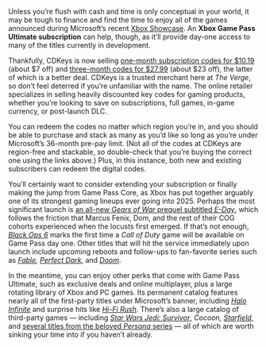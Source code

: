 Unless you’re flush with cash and time is only conceptual in your world, it may be tough to finance and find the time to enjoy all of the games announced during Microsoft’s recent [Xbox Showcase](/24173601/xbox-games-showcase-june-2024-microsoft). An **Xbox Game Pass Ultimate subscription** can help, though, as it’ll provide day-one access to many of the titles currently in development.

Thankfully, CDKeys is now selling [one-month subscription codes for $10.19](https://go.skimresources.com/?id=1025X1701640&xs=1&url=https%3A%2F%2Fwww.cdkeys.com%2Fxbox-live%2F1-month-xbox-game-pass-ultimate-xbox-one-pc) (about $7 off) and [three-month codes for $27.99](https://go.skimresources.com/?id=1025X1701640&xs=1&url=https%3A%2F%2Fwww.cdkeys.com%2Fxbox-live%2F3-month-xbox-game-pass-ultimate-xbox-one-pc) (about $23 off), the latter of which is a better deal. CDKeys is a trusted merchant here at *The Verge*, so don’t feel deterred if you’re unfamiliar with the name. The online retailer specializes in selling heavily discounted key codes for gaming products, whether you’re looking to save on subscriptions, full games, in-game currency, or post-launch DLC.

You can redeem the codes no matter which region you’re in, and you should be able to purchase and stack as many as you’d like so long as you’re under Microsoft’s 36-month pre-pay limit. (Not all of the codes at CDKeys are region-free and stackable, so double-check that you’re buying the correct one using the links above.) Plus, in this instance, both new and existing subscribers can redeem the digital codes.

You’ll certainly want to consider extending your subscription or finally making the jump from Game Pass Core, as Xbox has put together arguably one of its strongest gaming lineups ever going into 2025. Perhaps the most significant launch is [an all-new *Gears of War* prequel subtitled *E-Day*](/24172052/gears-6-xbox-summer-game-fest-trailer), which follows the friction that Marcus Fenix, Dom, and the rest of their COG cohorts experienced when the locusts first emerged. If that’s not enough, [*Black Ops 6*](/2024/6/9/24173669/call-of-duty-black-ops-6-release-date-october-25th) marks the first time a *Call of Duty* game will be available on Game Pass day one. Other titles that will hit the service immediately upon launch include upcoming reboots and follow-ups to fan-favorite series such as [*Fable*](/2024/6/9/24173655/xbox-fable-game-release-date-2025-trailer)*,* [*Perfect Dark*](/24174839/perfect-dark-reboot-xbox-microsoft), and [*Doom*](/24172041/doom-the-dark-ages-xbox-summer-game-fest-trailer).

In the meantime, you can enjoy other perks that come with Game Pass Ultimate, such as exclusive deals and online multiplayer, plus a large rotating library of Xbox and PC games. Its permanent catalog features nearly all of the first-party titles under Microsoft’s banner, including [*Halo Infinite*](/2021/12/6/22820011/halo-infinite-campaign-review-xbox-series-x) and surprise hits like [*Hi-Fi Rush*](/23589879/hi-fi-rush-making-of-interview-xbox). There’s also a large catalog of third-party games — including [*Star Wars Jedi: Survivor*](/23697355/star-wars-jedi-survivor-review-ps5-xbox-pc), *Cocoon,* [*Starfield*](/23852390/starfield-review-xbox-pc), and [several titles from the beloved *Persona* series](/2022/6/12/23164864/xbox-persona-5-royal-4-golden-3-portable) — all of which are worth sinking your time into if you haven’t already.

